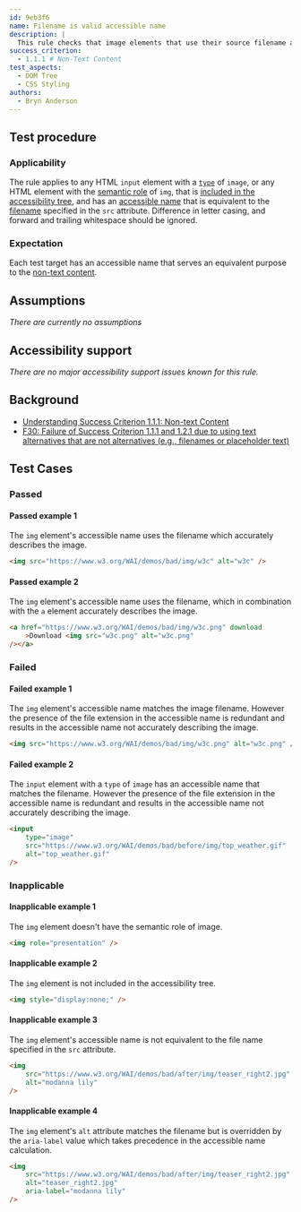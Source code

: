 ```yaml
---
id: 9eb3f6
name: Filename is valid accessible name
description: |
  This rule checks that image elements that use their source filename as their accessible name do so without loss of information to the user.
success_criterion:
  - 1.1.1 # Non-Text Content
test_aspects:
  - DOM Tree
  - CSS Styling
authors:
  - Bryn Anderson
---
```


## Test procedure

### Applicability

The rule applies to any HTML `input` element with a [`type`](https://www.w3.org/TR/html/sec-forms.html#dom-htmlinputelement-type) of `image`, or any HTML element with the [semantic role](#semantic-role) of `img`, that is [included in the accessibility tree](#included-in-the-accessibility-tree), and has an [accessible name](#accessible-name) that is equivalent to the [filename](#filename) specified in the `src` attribute. Difference in letter casing, and forward and trailing whitespace should be ignored.

### Expectation

Each test target has an accessible name that serves an equivalent purpose to the [non-text content](https://www.w3.org/TR/WCAG21/#dfn-non-text-content).

## Assumptions

_There are currently no assumptions_

## Accessibility support

_There are no major accessibility support issues known for this rule._

## Background

- [Understanding Success Criterion 1.1.1: Non-text Content](https://www.w3.org/WAI/WCAG21/Understanding/non-text-content.html)
- [F30: Failure of Success Criterion 1.1.1 and 1.2.1 due to using text alternatives that are not alternatives (e.g., filenames or placeholder text)](https://www.w3.org/WAI/WCAG21/Techniques/failures/F30)

## Test Cases

### Passed

#### Passed example 1

The `img` element's accessible name uses the filename which accurately describes the image.

```html
<img src="https://www.w3.org/WAI/demos/bad/img/w3c" alt="w3c" />
```

#### Passed example 2

The `img` element's accessible name uses the filename, which in combination with the `a` element accurately describes the image.

```html
<a href="https://www.w3.org/WAI/demos/bad/img/w3c.png" download
	>Download <img src="w3c.png" alt="w3c.png"
/></a>
```

### Failed

#### Failed example 1

The `img` element's accessible name matches the image filename. However the presence of the file extension in the accessible name is redundant and results in the accessible name not accurately describing the image.

```html
<img src="https://www.w3.org/WAI/demos/bad/img/w3c.png" alt="w3c.png" />
```

#### Failed example 2

The `input` element with a `type` of `image` has an accessible name that matches the filename. However the presence of the file extension in the accessible name is redundant and results in the accessible name not accurately describing the image.

```html
<input
	type="image"
	src="https://www.w3.org/WAI/demos/bad/before/img/top_weather.gif"
	alt="top_weather.gif"
/>
```

### Inapplicable

#### Inapplicable example 1

The `img` element doesn't have the semantic role of image.

```html
<img role="presentation" />
```

#### Inapplicable example 2

The `img` element is not included in the accessibility tree.

```html
<img style="display:none;" />
```

#### Inapplicable example 3

The `img` element's accessible name is not equivalent to the file name specified in the `src` attribute.

```html
<img
	src="https://www.w3.org/WAI/demos/bad/after/img/teaser_right2.jpg"
	alt="modanna lily"
/>
```

#### Inapplicable example 4

The `img` element's `alt` attribute matches the filename but is overridden by the `aria-label` value which takes precedence in the accessible name calculation.

```html
<img
	src="https://www.w3.org/WAI/demos/bad/after/img/teaser_right2.jpg"
	alt="teaser_right2.jpg"
	aria-label="modanna lily"
/>
```
